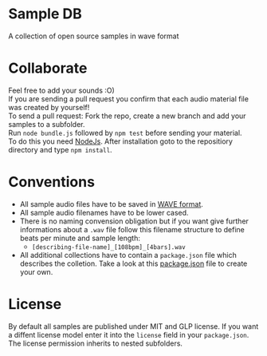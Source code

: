 # Sample DB
A collection of open source samples in wave format


# Collaborate
Feel free to add your sounds :O)  
If you are sending a pull request you confirm that each audio material file was created by yourself!  
To send a pull request: Fork the repo, create a new branch and add your samples to a subfolder.  
Run ```node bundle.js``` followed by ```npm test``` before sending your material.  
To do this you need [NodeJs](http://nodejs.org/). After installation goto to the repositiory directory and type ```npm install```.

# Conventions
 - All sample audio files have to be saved in [WAVE format](http://en.wikipedia.org/wiki/WAV). 
 - All sample audio filenames have to be lower cased.
 - There is no naming convension obligation but if you want give further informations about a ```.wav``` file follow this filename structure to define beats per minute and sample length:
   - ```[describing-file-name]_[108bpm]_[4bars].wav```
 - All additional collections have to contain a ```package.json``` file which describes the colletion.  Take a look at this [package.json](beatproducer-pack-1/package.json) file to create your own.  

# License
By default all samples are published under MIT and GLP license. If you want a diffent license model enter it into the ```license``` field in your ```package.json```. The license permission inherits to nested subfolders.  